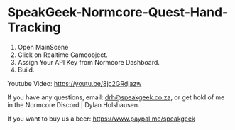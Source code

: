 # SpeakGeek-Normcore-Quest-Hand-Tracking

1. Open MainScene
2. Click on Realtime Gameobject.
3. Assign Your API Key from Normcore Dashboard.
4. Build.

Youtube Video:
https://youtu.be/8jc2GRdjazw

If you have any questions, email: drh@speakgeek.co.za, or get hold of me in the Normcore Discord | Dylan Holshausen.

If you want to buy us a beer:
https://www.paypal.me/speakgeek